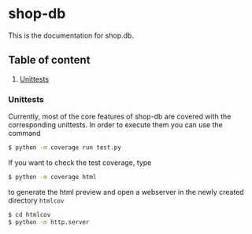 # shop-db
This is the documentation for shop.db.

## Table of content

1.  [Unittests](#unittests)


### Unittests
Currently, most of the core features of shop-db are covered with the
corresponding unittests. In order to execute them you can use the command

```bash
$ python -m coverage run test.py
```

If you want to check the test coverage, type

```bash
$ python -m coverage html
```
to generate the html preview and open a webserver in the newly created
directory `htmlcov`

```bash
$ cd htmlcov
$ python -m http.server
```

